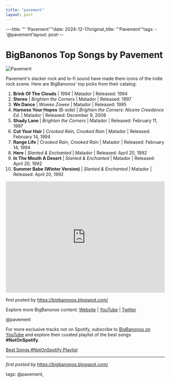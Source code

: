 ```yaml
---
title: "pavement"
layout: post
---
```

---title: "' 'Pavement''"date: 2024-12-17original_title: "'Pavement'"tags:  - '@pavement'layout: post---<h1>BigBanonos Top Songs by Pavement</h1><img alt="Pavement" src="https://substrateradio.com/wp-content/uploads/2023/11/pavement-gary.jpg__800x500_q85_crop_subject_location-735364_subsampling-2_upscale-770x481.jpg" /> <p>Pavement's slacker rock and lo-fi sound have made them icons of the indie rock scene. Here are BigBanonos' top picks from their catalog:</p> <ol> <li><strong>Brink Of The Clouds</strong> | <em>1994</em> | Matador | Released: 1994</li> <li><strong>Stereo</strong> | <em>Brighten the Corners</em> | Matador | Released: 1997</li> <li><strong>We Dance</strong> | <em>Wowee Zowee</em> | Matador | Released: 1995</li> <li><strong>Harness Your Hopes</strong> (B-side) | <em>Brighten the Corners: Nicene Creedence Ed.</em> | Matador | Released: December 9, 2008</li> <li><strong>Shady Lane</strong> | <em>Brighten the Corners</em> | Matador | Released: February 11, 1997</li> <li><strong>Cut Your Hair</strong> | <em>Crooked Rain, Crooked Rain</em> | Matador | Released: February 14, 1994</li> <li><strong>Range Life</strong> | <em>Crooked Rain, Crooked Rain</em> | Matador | Released: February 14, 1994</li> <li><strong>Here</strong> | <em>Slanted & Enchanted</em> | Matador | Released: April 20, 1992</li> <li><strong>In The Mouth A Desert</strong> | <em>Slanted & Enchanted</em> | Matador | Released: April 20, 1992</li> <li><strong>Summer Babe (Winter Version)</strong> | <em>Slanted & Enchanted</em> | Matador | Released: April 20, 1992</li></ol> <div> <iframe allow="autoplay; clipboard-write; encrypted-media; fullscreen; picture-in-picture" frameborder="0" height="352" loading="lazy" src="https://open.spotify.com/embed/playlist/3jnozHI976lVT4AZYpNZ0G?utm_source=generator" width="100%"></iframe></div> <p>first posted by <a href="https://bigbanonos.blogspot.com/">https://bigbanonos.blogspot.com/</a></p> <div> <p>Explore more BigBanonos content: <a href="https://bigbanonos.blogspot.com/">Website</a> | <a href="https://www.youtube.com/@BigBanonos">YouTube</a> | <a href="https://x.com/bigbanonos">Twitter</a></p></div> <!--Tags--><p>@pavement</p><!--Subscribe and Playlist Links--><div>    <p>For more exclusive tracks not on Spotify, subscribe to <a href="https://www.youtube.com/@BigBanonos" target="_blank">BigBanonos on YouTube</a> and explore their curated playlist of the best songs <strong>#NotOnSpotify</strong>.</p>    <p><a href="https://www.youtube.com/playlist?list=PLtuNtuTatqI0kFahUCbtbfenC_ET5O_tr" target="_blank">Best Songs #NotOnSpotify Playlist<br /></a></p></div><hr /><p><em>first posted by</em> <a href="https://bigbanonos.blogspot.com/" rel="noopener" target="_new">https://bigbanonos.blogspot.com/</a></p><p>tags: @pavement,</p>